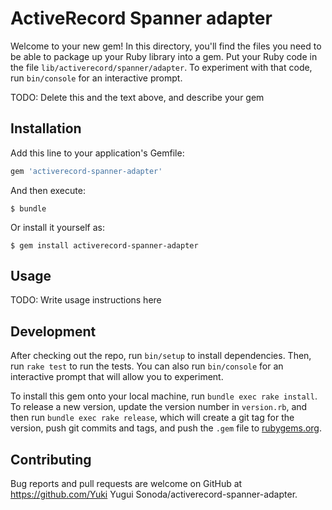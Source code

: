 # ActiveRecord Spanner adapter

Welcome to your new gem! In this directory, you'll find the files you need to be able to package up your Ruby library into a gem. Put your Ruby code in the file `lib/activerecord/spanner/adapter`. To experiment with that code, run `bin/console` for an interactive prompt.

TODO: Delete this and the text above, and describe your gem

## Installation

Add this line to your application's Gemfile:

```ruby
gem 'activerecord-spanner-adapter'
```

And then execute:

    $ bundle

Or install it yourself as:

    $ gem install activerecord-spanner-adapter

## Usage

TODO: Write usage instructions here

## Development

After checking out the repo, run `bin/setup` to install dependencies. Then, run `rake test` to run the tests. You can also run `bin/console` for an interactive prompt that will allow you to experiment.

To install this gem onto your local machine, run `bundle exec rake install`. To release a new version, update the version number in `version.rb`, and then run `bundle exec rake release`, which will create a git tag for the version, push git commits and tags, and push the `.gem` file to [rubygems.org](https://rubygems.org).

## Contributing

Bug reports and pull requests are welcome on GitHub at https://github.com/Yuki Yugui Sonoda/activerecord-spanner-adapter.

